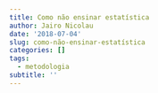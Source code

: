 ```yaml
---
title: Como não ensinar estatística
author: Jairo Nicolau
date: '2018-07-04'
slug: como-não-ensinar-estatística
categories: []
tags:
  - metodologia
subtitle: ''
---
```


